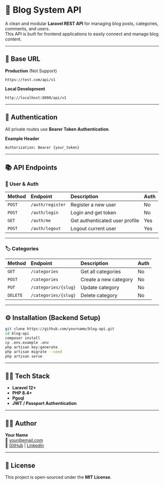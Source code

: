 # 📰 Blog System API

A clean and modular **Laravel REST API** for managing blog posts, categories, comments, and users.  
This API is built for frontend applications to easily connect and manage blog content.

---

## 🚀 Base URL

**Production** (Not Support)
```
https://test.com/api/v1
```

**Local Development**
```
http://localhost:8000/api/v1
```

---

## 🔑 Authentication

All private routes use **Bearer Token Authentication**.

**Example Header**
```
Authorization: Bearer {your_token}
```

---

## 📚 API Endpoints

### 🧍 User & Auth
| Method | Endpoint | Description | Auth |
|:-------|:----------|:-------------|:------|
| `POST` | `/auth/register` | Register a new user | No |
| `POST` | `/auth/login` | Login and get token | No |
| `GET` | `/auth/me` | Get authenticated user profile | Yes |
| `POST` | `/auth/logout` | Logout current user | Yes |

---

### 🏷️ Categories
| Method | Endpoint | Description | Auth |
|:-------|:----------|:-------------|:------|
| `GET` | `/categories` | Get all categories | No |
| `POST` | `/categories` | Create a new category | No |
| `PUT` | `/categories/{slug}` | Update category | No |
| `DELETE` | `/categories/{slug}` | Delete category | No |

---

## ⚙️ Installation (Backend Setup)

```bash
git clone https://github.com/yourname/blog-api.git
cd blog-api
composer install
cp .env.example .env
php artisan key:generate
php artisan migrate --seed
php artisan serve
```

---

## 🧑‍💻 Tech Stack

- **Laravel 12+**
- **PHP 8.4+**
- **Pgsql**
- **JWT / Passport Authentication**

---

## 👨‍🎨 Author

**Your Name**  
📧 your@email.com  
🔗 [GitHub](https://github.com/yourname) | [LinkedIn](https://linkedin.com/in/yourname)

---

## 🧾 License

This project is open-sourced under the **MIT License**.
